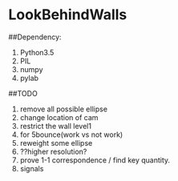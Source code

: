 # LookBehindWalls

##Dependency:
1. Python3.5
2. PIL
3. numpy
4. pylab

##TODO
  1. remove all possible ellipse
  2. change location of cam
  3. restrict the wall level1
  4. for 5bounce(work vs not work)
  5. reweight some ellipse
  6. ??higher resolution?
  7. prove 1-1 correspondence / find key quantity.
  8. signals

